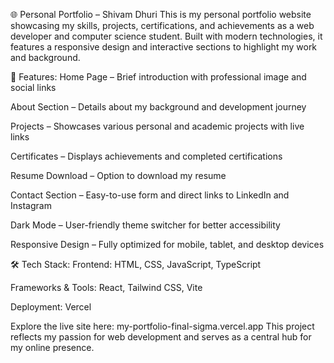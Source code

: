 🌐 Personal Portfolio – Shivam Dhuri
This is my personal portfolio website showcasing my skills, projects, certifications, and achievements as a web developer and computer science student. Built with modern technologies, it features a responsive design and interactive sections to highlight my work and background.

🔹 Features:
Home Page – Brief introduction with professional image and social links

About Section – Details about my background and development journey

Projects – Showcases various personal and academic projects with live links

Certificates – Displays achievements and completed certifications

Resume Download – Option to download my resume

Contact Section – Easy-to-use form and direct links to LinkedIn and Instagram

Dark Mode – User-friendly theme switcher for better accessibility

Responsive Design – Fully optimized for mobile, tablet, and desktop devices

🛠️ Tech Stack:
Frontend: HTML, CSS, JavaScript, TypeScript

Frameworks & Tools: React, Tailwind CSS, Vite

Deployment: Vercel

Explore the live site here: my-portfolio-final-sigma.vercel.app
This project reflects my passion for web development and serves as a central hub for my online presence.

